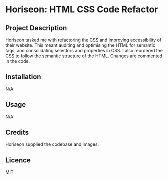 # Horiseon: HTML CSS Code Refactor

## Project Description
Horiseon tasked me with refactoring the CSS and improving accessibility of their website. This meant auditing and optimising the HTML for semantic tags, and consolidating selectors and properties in CSS. I also reordered the CSS to follow the semantic structure of the HTML. Changes are commented in the code.
 
## Installation

N/A

## Usage

N/A

## Credits

Horiseon supplied the codebase and images.

## Licence

MIT
